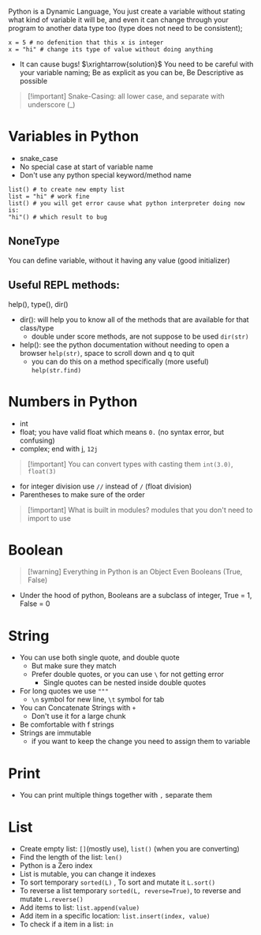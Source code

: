 Python is a Dynamic Language, You just create a variable without stating what kind of variable it will be, and even it can change through your program to another data type too (type does not need to be consistent);
```
x = 5 # no defenition that this x is integer
x = "hi" # change its type of value without doing anything
```
* It can cause bugs! $\xrightarrow{solution}$ You need to be careful with your variable naming; Be as explicit as you can be, Be Descriptive as possible
> [!important] Snake-Casing: all lower case, and separate with underscore (_)
# Variables in Python
* snake_case
* No special case at start of variable name
* Don't use any python special keyword/method name
```
list() # to create new empty list
list = "hi" # work fine
list() # you will get error cause what python interpreter doing now is:
"hi"() # which result to bug
```
## NoneType
You can define variable, without it having any value (good initializer)
## Useful REPL methods:
help(), type(), dir()
* dir(): will help you to know all of the methods that are available for that class/type
	* double under score methods, are not suppose to be used
	  `dir(str)`
* help(): see the python documentation without needing to open a browser
  `help(str)`, space to scroll down and q to quit
	* you can do this on a method specifically (more useful)
	  `help(str.find)`
# Numbers in Python
* int
* float; you have valid float which means `0.` (no syntax error, but confusing)
* complex; end with j, `12j`
> [!important] You can convert types with casting them
> `int(3.0)`, `float(3)`
* for integer division use `//` instead of `/` (float division)
* Parentheses to make sure of the order
> [!important] What is built in modules?
modules that you don't need to import to use
# Boolean
> [!warning] Everything in Python is an Object
> Even Booleans (True, False)

* Under the hood of python, Booleans are a subclass of integer, True = 1, False = 0
# String
* You can use both single quote, and double quote
	* But make sure they match
	* Prefer double quotes, or you can use `\` for not getting error
		* Single quotes can be nested inside double quotes
* For long quotes we use `"""`
	* `\n` symbol for new line, `\t` symbol for tab
* You can Concatenate Strings with `+`
	* Don't use it for a large chunk
* Be comfortable with f strings
* Strings are immutable
	* if you want to keep the change you need to assign them to variable
# Print
* You can print multiple things together with `,` separate them
# List
* Create empty list: `[]`(mostly use), `list()` (when you are converting)
* Find the length of the list: `len()`
* Python is a Zero index
* List is mutable, you can change it indexes
* To sort temporary `sorted(L)` , To sort and mutate it `L.sort()`
* To reverse a list temporary `sorted(L, reverse=True)`, to reverse and mutate `L.reverse()`
* Add items to list: `list.append(value)`
* Add item in a specific location: `list.insert(index, value)`
* To check if a item in a list: `in`